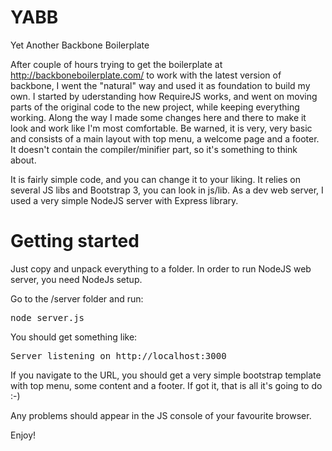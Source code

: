 YABB
====

Yet Another Backbone Boilerplate

After couple of hours trying to get the boilerplate at http://backboneboilerplate.com/ to work with the latest version of backbone, I went the "natural" way and used it as foundation to build my own. 
I started by uderstanding how RequireJS works, and went on moving parts of the original code to the new project, while keeping everything working. 
Along the way I made some changes here and there to make it look and work like I'm most comfortable. Be warned, it is very, very basic and consists of a main layout with top menu, a welcome page and a footer. It doesn't contain the compiler/minifier part, so it's something to think about.

It is fairly simple code, and you can change it to your liking. It relies on several JS libs and Bootstrap 3, you can look in js/lib. As a dev web server, I used a very simple NodeJS server with Express library.

Getting started
===============

Just copy and unpack everything to a folder. In order to run NodeJS web server, you need NodeJs setup. 

Go to the /server folder and run:
<pre>
node server.js
</pre>

You should get something like: 
<pre>
Server listening on http://localhost:3000
</pre>

If you navigate to the URL, you should get a very simple bootstrap template with top menu, some content and a footer. 
If got it, that is all it's going to do :-) 

Any problems should appear in the JS console of your favourite browser. 

Enjoy!
